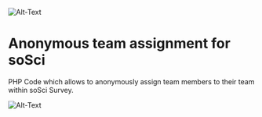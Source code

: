 ![Alt-Text](https://github.com/Ben-Ed/Anonymous_team_assignment_soSci/blob/master/anonymous_assignment.gif)

# Anonymous team assignment for soSci
PHP Code which allows to anonymously assign team members to their team within soSci Survey. 




![Alt-Text](https://github.com/Ben-Ed/Anonymous_team_assignment_soSci/blob/master/snowball_assignment.gif)
